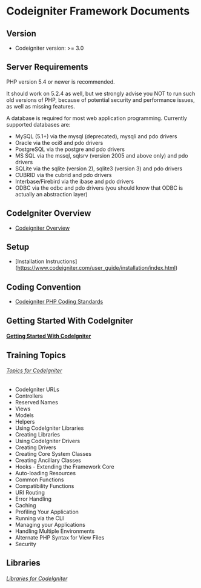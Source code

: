 # Codeigniter Framework Documents

## Version
- Codeigniter version: >= 3.0

## Server Requirements
  PHP version 5.4 or newer is recommended.

  It should work on 5.2.4 as well, but we strongly advise you NOT to run such old versions of PHP, because of potential security and performance issues, as well as missing features.

  A database is required for most web application programming. Currently supported databases are:

  - MySQL (5.1+) via the mysql (deprecated), mysqli and pdo drivers
  - Oracle via the oci8 and pdo drivers
  - PostgreSQL via the postgre and pdo drivers
  - MS SQL via the mssql, sqlsrv (version 2005 and above only) and pdo drivers
  - SQLite via the sqlite (version 2), sqlite3 (version 3) and pdo drivers
  - CUBRID via the cubrid and pdo drivers
  - Interbase/Firebird via the ibase and pdo drivers
  - ODBC via the odbc and pdo drivers (you should know that ODBC is actually an abstraction layer)

## CodeIgniter Overview
- [Codeigniter Overview](https://www.codeigniter.com/user_guide/overview/index.html)

## Setup
- [Installation Instructions] (https://www.codeigniter.com/user_guide/installation/index.html)

## Coding Convention
- [Codeigniter PHP Coding Standards](https://www.codeigniter.com/user_guide/general/styleguide.html)

## Getting Started With CodeIgniter
#### [Getting Started With CodeIgniter](https://www.codeigniter.com/user_guide/overview/getting_started.html)

## Training Topics
###### [Topics for CodeIgniter](https://www.codeigniter.com/user_guide/general/index.html)
  - CodeIgniter URLs
  - Controllers
  - Reserved Names
  - Views
  - Models
  - Helpers
  - Using CodeIgniter Libraries
  - Creating Libraries
  - Using CodeIgniter Drivers
  - Creating Drivers
  - Creating Core System Classes
  - Creating Ancillary Classes
  - Hooks - Extending the Framework Core
  - Auto-loading Resources
  - Common Functions
  - Compatibility Functions
  - URI Routing
  - Error Handling
  - Caching
  - Profiling Your Application
  - Running via the CLI
  - Managing your Applications
  - Handling Multiple Environments
  - Alternate PHP Syntax for View Files
  - Security

## Libraries
###### [Libraries for CodeIgniter](https://www.codeigniter.com/user_guide/libraries/index.html)
